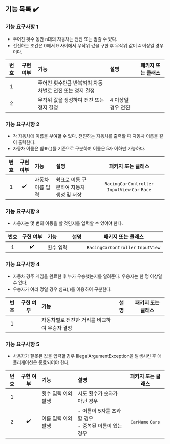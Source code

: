## 기능 목록 ✔️

### 기능 요구사항 1 

- 주어진 횟수 동안 n대의 자동차는 전진 또는 멈출 수 있다.
- 전진하는 조건은 0에서 9 사이에서 무작위 값을 구한 후 무작위 값이 4 이상일 경우이다.

| 번호 | 구현 여부 | 기능                              | 설명          | 패키지 또는 클래스 |
|:--:|:-----:|:--------------------------------|:------------|:--------:|
| 1  |       | 주어진 횟수만큼 반복하며 자동차별로 전진 또는 정지 결정 |             |          |
| 2  |       | 무작위 값을 생성하여 전진 또는 정지 결정  | 4 이상일 경우 전진            |          |

### 기능 요구사항 2

- 각 자동차에 이름을 부여할 수 있다. 전진하는 자동차를 출력할 때 자동차 이름을 같이 출력한다.
- 자동차 이름은 쉼표(,)를 기준으로 구분하며 이름은 5자 이하만 가능하다.

| 번호 | 구현 여부 | 기능                        | 설명                                                |              패키지 또는 클래스               |
|:--:|:-----:|:--------------------------|:--------------------------------------------------|:-------------------------------------:|
| 1  |  ✔️   | 자동차 이름 입력                 | 쉼표로 이름 구분하여 자동차 생성 및 저장                           | `RacingCarController` `InputView` `Car` `Race` |

### 기능 요구사항 3

- 사용자는 몇 번의 이동을 할 것인지를 입력할 수 있어야 한다.

| 번호 | 구현 여부 | 기능    | 설명 |            패키지 또는 클래스             |
|:--:|:-----:|:------|:---|:---------------------------------:|
| 1  |  ✔️   | 횟수 입력 |    | `RacingCarController` `InputView` |

### 기능 요구사항 4

- 자동차 경주 게임을 완료한 후 누가 우승했는지를 알려준다. 우승자는 한 명 이상일 수 있다.
- 우승자가 여러 명일 경우 쉼표(,)를 이용하여 구분한다.

| 번호 |           구현 여부           | 기능 | 설명 | 패키지 또는 클래스 |
|:--:|:-------------------------:|:---|:---|:--------:|
| 1  |  | 자동차별로 전진한 거리를 비교하여 우승자 결정 |    |          |

### 기능 요구사항 5

- 사용자가 잘못된 값을 입력할 경우 IllegalArgumentException을 발생시킨 후 애플리케이션은 종료되어야 한다.

| 번호 | 구현 여부 | 기능          | 설명                                   |    패키지 또는 클래스    |
|:--:|:-----:|:------------|:-------------------------------------|:----------------:|
| 1  |     | 횟수 입력 예외 발생 | 시도 횟수가 숫자가 아닌 경우                     |                  |
| 2  |  ✔️   | 이름 입력 예외 발생 | - 이름이 5자를 초과할 경우<br/>- 중복된 이름이 있는 경우 | `CarName` `Cars` |